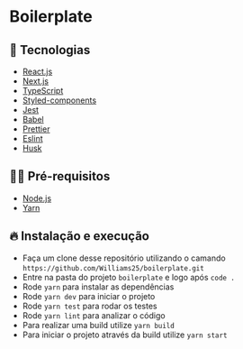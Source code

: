 # Boilerplate

## :dart: Tecnologias

- [React.js](https://pt-br.reactjs.org/)
- [Next.js](https://nextjs.org/)
- [TypeScript](https://www.typescriptlang.org/)
- [Styled-components](https://styled-components.com/)
- [Jest](https://jestjs.io/pt-BR/)
- [Babel](https://babeljs.io/)
- [Prettier](https://prettier.io/)
- [Eslint](https://eslint.org/)
- [Husk](https://typicode.github.io/husky/#/)

## ✋🏻 Pré-requisitos

- [Node.js](https://nodejs.org/en/)
- [Yarn](https://yarnpkg.com/getting-started)

## 🔥 Instalação e execução

- Faça um clone desse repositório utilizando o camando `https://github.com/Williams25/boilerplate.git`
- Entre na pasta do projeto `boilerplate` e logo após `code .`
- Rode `yarn` para instalar as dependências
- Rode `yarn dev` para iniciar o projeto
- Rode `yarn test` para rodar os testes
- Rode `yarn lint` para analizar o código
- Para realizar uma build utilize `yarn build`
- Para iniciar o projeto através da build utilize `yarn start`
